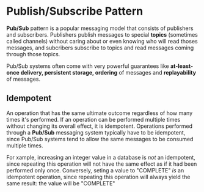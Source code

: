 # Publish/Subscribe Pattern

**Pub/Sub** pattern is a popular messaging model that consists of publishers and subscribers. Publishers publish messages to special **topics** (sometimes called channels) without caring about or even knowing who will read thoses messages, and subcribers subscribe to topics and read messages coming through those topics.

Pub/Sub systems often come with very powerful guarantees like **at-least-once delivery, persistent storage, ordering** of messages and **replayability** of messages.

## Idempotent

An operation that has the same ultimate outcome regardless of how many times it's performed. If an operation can be performed multiple times without changing its overall effect, it is idempotent. Operations performed through a **Pub/Sub** messaging system typically have to be idempotent, since Pub/Sub systems tend to allow the same messages to be consumed multiple times.

For xample, increasing an integer value in a database is _not_ an idempotent, since repeating this operation will not have the same effect as if it had been performed only once. Conversely, seting a value to "COMPLETE" _is_ an idempotent operation, since repeating this operation will always yield the same result: the value will be "COMPLETE"
